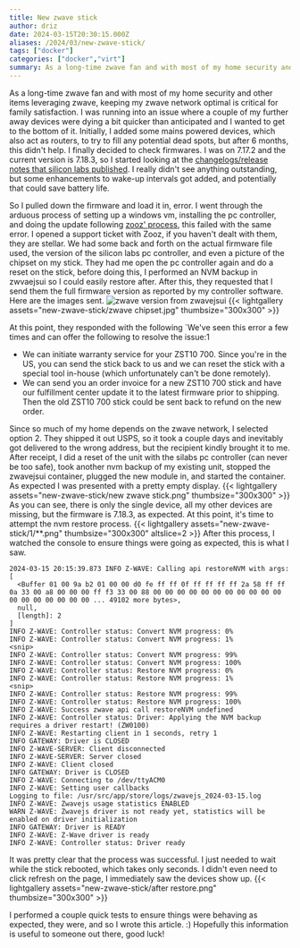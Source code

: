 ```yaml
---
title: New zwave stick
author: driz
date: 2024-03-15T20:30:15.000Z
aliases: /2024/03/new-zwave-stick/
tags: ["docker"]
categories: ["docker","virt"]
summary: As a long-time zwave fan and with most of my home security and other items leveraging zwave, keeping my zwave network optimal is critical for family satisfaction. I was running into an issue where a couple of my further away devices were dying a bit quicker than anticipated and I wanted to get to the bottom of it. Initially, I added some mains powered devices, which also act as routers, to try to fill any potential dead spots, but after 6 months, this didn't help. I finally decided to check firmwares. I was on 7.17.2 and the current version is 7.18.3, so I started looking at the [changelogs/release notes that silicon labs published](https://www.silabs.com/documents/public/release-notes/SRN14889-7.18.3.0.pdf). I really didn't see anything outstanding, but some enhancements to wake-up intervals got added, and potentially that could save battery life.
---
```


As a long-time zwave fan and with most of my home security and other items leveraging zwave, keeping my zwave network optimal is critical for family satisfaction. I was running into an issue where a couple of my further away devices were dying a bit quicker than anticipated and I wanted to get to the bottom of it. Initially, I added some mains powered devices, which also act as routers, to try to fill any potential dead spots, but after 6 months, this didn't help. I finally decided to check firmwares. I was on 7.17.2 and the current version is 7.18.3, so I started looking at the [changelogs/release notes that silicon labs published](https://www.silabs.com/documents/public/release-notes/SRN14889-7.18.3.0.pdf). I really didn't see anything outstanding, but some enhancements to wake-up intervals got added, and potentially that could save battery life.

So I pulled down the firmware and load it in, error. I went through the arduous process of setting up a windows vm, installing the pc controller, and doing the update following [zooz' process](https://www.support.getzooz.com/kb/article/931-how-to-perform-an-ota-firmware-update-on-your-zst10-700-z-wave-stick/), this failed with the same error. I opened a support ticket with Zooz, if you haven't dealt with them, they are stellar. We had some back and forth on the actual firmware file used, the version of the silicon labs pc controller, and even a picture of the chipset on my stick. They had me open the pc controller again and do a reset on the stick, before doing this, I performed an NVM backup in zwvaejsui so I could easily restore after. After this, they requested that I send them the full firmware version as reported by my controller software. Here are the images sent.
![zwave version from zwavejsui](</images/new-zwave-stick/old zwave stick.png>)
{{< lightgallery assets="new-zwave-stick/zwave chipset.jpg" thumbsize="300x300" >}}

At this point, they responded with the following
`We've seen this error a few times and can offer the following to resolve the issue:1
* We can initiate warranty service for your ZST10 700. Since you're in the US, you can send the stick back to us and we can reset the stick with a special tool in-house (which unfortunately can't be done remotely).
* We can send you an order invoice for a new ZST10 700 stick and have our fulfillment center update it to the latest firmware prior to shipping. Then the old ZST10 700 stick could be sent back to refund on the new order. 

Since so much of my home depends on the zwave network, I selected option 2. They shipped it out USPS, so it took a couple days and inevitably got delivered to the wrong address, but the recipient kindly brought it to me. After receipt, I did a reset of the unit with the silabs pc controller (can never be too safe), took another nvm backup of my existing unit, stopped the zwavejsui container, plugged the new module in, and started the container. As expected I was presented with a pretty empty display.
{{< lightgallery assets="new-zwave-stick/new zwave stick.png" thumbsize="300x300" >}}
As you can see, there is only the single device, all my other devices are missing, but the firmware is 7.18.3, as expected. At this point, it's time to attempt the nvm restore process.
{{< lightgallery assets="new-zwave-stick/1/**.png" thumbsize="300x300" altslice=2 >}}
After this process, I watched the console to ensure things were going as expected, this is what I saw. 
```Shell
2024-03-15 20:15:39.873 INFO Z-WAVE: Calling api restoreNVM with args: [
  <Buffer 01 00 9a b2 01 00 00 d0 fe ff ff 0f ff ff ff ff 2a 58 ff ff 0a 33 00 a8 00 00 00 ff f3 33 00 88 00 00 00 00 00 00 00 00 00 00 00 00 00 00 00 00 00 00 ... 49102 more bytes>,
  null,
  [length]: 2
]
INFO Z-WAVE: Controller status: Convert NVM progress: 0%
INFO Z-WAVE: Controller status: Convert NVM progress: 1%
<snip>
INFO Z-WAVE: Controller status: Convert NVM progress: 99%
INFO Z-WAVE: Controller status: Convert NVM progress: 100%
INFO Z-WAVE: Controller status: Restore NVM progress: 0%
INFO Z-WAVE: Controller status: Restore NVM progress: 1%
<snip>
INFO Z-WAVE: Controller status: Restore NVM progress: 99%
INFO Z-WAVE: Controller status: Restore NVM progress: 100%
INFO Z-WAVE: Success zwave api call restoreNVM undefined
INFO Z-WAVE: Controller status: Driver: Applying the NVM backup requires a driver restart! (ZW0100)
INFO Z-WAVE: Restarting client in 1 seconds, retry 1
INFO GATEWAY: Driver is CLOSED
INFO Z-WAVE-SERVER: Client disconnected
INFO Z-WAVE-SERVER: Server closed
INFO Z-WAVE: Client closed
INFO GATEWAY: Driver is CLOSED
INFO Z-WAVE: Connecting to /dev/ttyACM0
INFO Z-WAVE: Setting user callbacks
Logging to file: /usr/src/app/store/logs/zwavejs_2024-03-15.log
INFO Z-WAVE: Zwavejs usage statistics ENABLED
WARN Z-WAVE: Zwavejs driver is not ready yet, statistics will be enabled on driver initialization
INFO GATEWAY: Driver is READY
INFO Z-WAVE: Z-Wave driver is ready
INFO Z-WAVE: Controller status: Driver ready
```
It was pretty clear that the process was successful. I just needed to wait while the stick rebooted, which takes only seconds. I didn't even need to click refresh on the page, I immediately saw the devices show up.
{{< lightgallery assets="new-zwave-stick/after restore.png" thumbsize="300x300" >}}

I performed a couple quick tests to ensure things were behaving as expected, they were, and so I wrote this article. :)  Hopefully this information is useful to someone out there, good luck!
